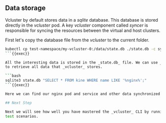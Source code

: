## Data storage

Vcluster by default stores data in a _sqlite_ database. This database is stored
directly in the _vcluster_ pod. A key _vcluster_ component called _syncer_ is
responsible for syncing the resources between the virtual and host clusters.

First let's copy the database file from the _vcluster_ to the current folder.

```bash
kubectl cp test-namespace/my-vcluster-0:/data/state.db ./state.db -c syncer
```{{exec}}

All the interesting data is stored in the _state.db_ file. We can use _sqlite3_
to retrieve all data that _vcluster_ stores.

```bash
sqlite3 state.db "SELECT * FROM kine WHERE name LIKE '%nginx%';"
```{{exec}}

Here we can find our nginx pod and service and other data synchronized by _vcluster_.

## Next Step

Next we will see how well you have mastered the _vcluster_ CLI by running some
test scenarios.
